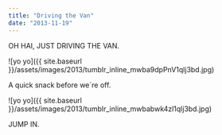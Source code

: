 ```yaml
---
title: "Driving the Van"
date: "2013-11-19"
---
```


OH HAI, JUST DRIVING THE VAN.

![yo yo]({{ site.baseurl }}/assets/images/2013/tumblr_inline_mwba9dpPnV1qlj3bd.jpg)

A quick snack before we´re off. 

![yo yo]({{ site.baseurl }}/assets/images/2013/tumblr_inline_mwbabwk4zl1qlj3bd.jpg)

JUMP IN.
